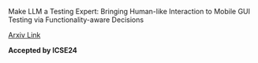 Make LLM a Testing Expert: Bringing Human-like Interaction to Mobile GUI Testing via Functionality-aware Decisions

[Arxiv Link](https://arxiv.org/pdf/2310.15780.pdf)

**Accepted by ICSE24**
